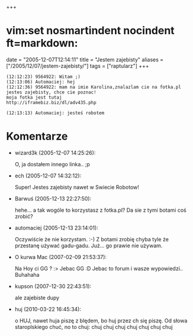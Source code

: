 +++
# vim:set nosmartindent nocindent ft=markdown:
date = "2005-12-07T12:14:11"
title = "Jestem zajebisty"
aliases = ["/2005/12/07/jestem-zajebisty/"]
tags = ["raptularz"]
+++

    (12:12:23) 9564922: Witam ;)
    (12:13:06) Automaciej: hej
    (12:12:36) 9564922: mam na imie Karolina,znalazlam cie na fotka.pl
    jestes zajebisty, chce cie poznac!
    moja fotka jest tutaj
    http://iframebiz.biz/dl/adv435.php
    
    (12:13:13) Automaciej: jesteś robotem
    

# Komentarze

* wizard3k (2005-12-07 14:25:26): <p>O, ja dostałem innego linka.. ;p</p>
* ech (2005-12-07 14:32:12): <p>Super! Jestes zajebisty nawet w Swiecie
  Robotow!</p>
* Barwuś (2005-12-13 22:27:50): <p>hehe... a tak wogóle to korzystasz z
  fotka.pl? Da sie z tymi botami coś zrobić?</p>
* automaciej (2005-12-13 23:14:01): <p>Oczywiście że nie korzystam. :-) Z botami
  zrobię chyba tyle że przestanę używać gadu-gadu. Już... go prawie nie
  używam.</p>
* O kurwa Mac (2007-02-09 21:53:37): <p>Na Hoy ci GG ? :&#62;  Jebac GG :D Jebac
  to forum i wasze wypowiedzi.. Buhahaha</p>
* kupson (2007-12-30 22:43:51): <p>ale zajebiste dupy</p>
* huj (2010-03-22 16:45:34): <p>o HUJ, nawet huja piszę z blędem, bo huj przez
  ch się piszę. Od słowa staroplskiego chuć, no to chuj: chuj chuj chuj chuj
  chuj chuj chuj</p>
